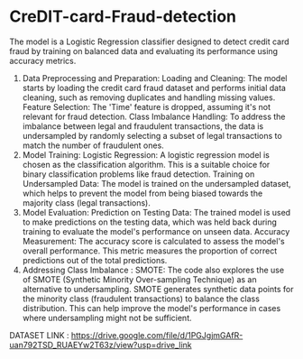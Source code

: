 # CreDIT-card-Fraud-detection
The model is a Logistic Regression classifier designed to detect credit card fraud by training on balanced data and evaluating its performance using accuracy metrics.


1. Data Preprocessing and Preparation:
Loading and Cleaning: The model starts by loading the credit card fraud dataset and performs initial data cleaning, such as removing duplicates and handling missing values.
Feature Selection: The 'Time' feature is dropped, assuming it's not relevant for fraud detection.
Class Imbalance Handling: To address the imbalance between legal and fraudulent transactions, the data is undersampled by randomly selecting a subset of legal transactions to match the number of fraudulent ones.
2. Model Training:
Logistic Regression: A logistic regression model is chosen as the classification algorithm. This is a suitable choice for binary classification problems like fraud detection.
Training on Undersampled Data: The model is trained on the undersampled dataset, which helps to prevent the model from being biased towards the majority class (legal transactions).
3. Model Evaluation:
Prediction on Testing Data: The trained model is used to make predictions on the testing data, which was held back during training to evaluate the model's performance on unseen data.
Accuracy Measurement: The accuracy score is calculated to assess the model's overall performance. This metric measures the proportion of correct predictions out of the total predictions.
4. Addressing Class Imbalance :
SMOTE: The code also explores the use of SMOTE (Synthetic Minority Over-sampling Technique) as an alternative to undersampling. SMOTE generates synthetic data points for the minority class (fraudulent transactions) to balance the class distribution. This can help improve the model's performance in cases where undersampling might not be sufficient.

DATASET LINK : https://drive.google.com/file/d/1PGJgjmGAfR-uan792TSD_RUAEYw2T63z/view?usp=drive_link
